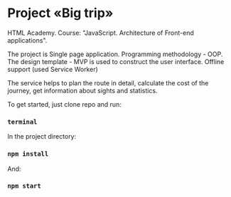 # Project «Big trip»

HTML Academy. Course: "JavaScript. Architecture of Front-end applications".

The project is Single page application. Programming methodology - OOP. The design template - MVP is used to construct the user interface. Offline support (used Service Worker)

The service helps to plan the route in detail, calculate the cost of the journey, get information about sights and statistics.

To get started, just clone repo and run:
### `terminal`

In the project directory:
### `npm install`

And:

### `npm start`
